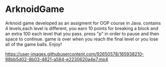 # ArknoidGame
Arknoid game developed as an assigment for OOP course in Java.
contains 4 levels,each level is different, you earn 10 points for breaking a block and an extra 100 each level that you pass.
press "p" in order to pause and then space to continue.
game is over when you reach the final level or you lose all of the game balls.
Enjoy!



https://user-images.githubusercontent.com/92650578/165938210-98bb5d02-8b03-4821-a584-e2230620a4e7.mp4

